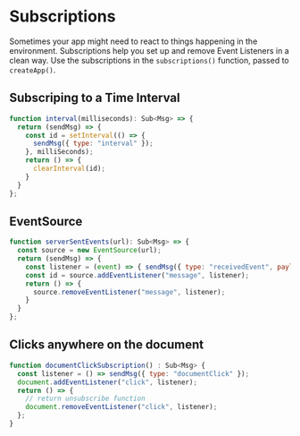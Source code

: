 # Subscriptions

Sometimes your app might need to react to things happening in the environment.
Subscriptions help you set up and remove Event Listeners in a clean way.
Use the subscriptions in the `subscriptions()` function, passed to `createApp()`.

## Subscriping to a Time Interval

```js
function interval(milliseconds): Sub<Msg> => {
  return (sendMsg) => {
    const id = setInterval(() => {
      sendMsg({ type: "interval" });
    }, milliSeconds);
    return () => {
      clearInterval(id);
    }
  }
};
```

## EventSource

```js
function serverSentEvents(url): Sub<Msg> => {
  const source = new EventSource(url);
  return (sendMsg) => {
    const listener = (event) => { sendMsg({ type: "receivedEvent", payload: event.data}); };
    const id = source.addEventListener("message", listener);
    return () => {
      source.removeEventListener("message", listener);
    }
  }
};
```

## Clicks anywhere on the document

```js
function documentClickSubscription() : Sub<Msg> {
  const listener = () => sendMsg({ type: "documentClick" });
  document.addEventListener("click", listener);
  return () => {
    // return unsubscribe function
    document.removeEventListener("click", listener);
  };
}
```
